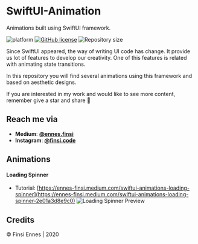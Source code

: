 # SwiftUI-Animation

Animations built using SwiftUI framework.

![platform](https://img.shields.io/badge/platform-iOS-black)
[![GitHub license](https://img.shields.io/badge/License-Apache2.0-blue.svg)](LICENSE)
![Repository size](https://img.shields.io/github/repo-size/KeatoonMask/SwiftUI-Animation)

Since SwiftUI appeared, the way of writing UI code has change. It provide us lot of features to develop our creativity. One of this features is related with animating state transitions. 

In this repository you will find several animations using this framework and based on aesthetic designs.

If you are interested in my work and would like to see more content, remember give a star and share 🙂

## Reach me via
* **Medium**:  [**@ennes.finsi**](https://medium.com/@ennes.finsi)
* **Instagram**:  [**@finsi.code**](https://www.instagram.com/finsi.code/)

## Animations

#### Loading Spinner
* Tutorial: [https://ennes-finsi.medium.com/swiftui-animations-loading-spinner](https://ennes-finsi.medium.com/swiftui-animations-loading-spinner-2e01a3d8e9c0) 
![Loading Spinner Preview](https://raw.githubusercontent.com/KeatoonMask/SwiftUI-Animation/master/SwiftUI-Animation/Resources/loadingSpinner.gif)

## Credits
© Finsi Ennes | 2020

